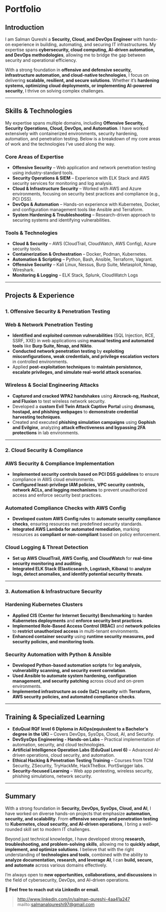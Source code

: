 # Portfolio
## **Introduction**

I am Salman Qureshi a **Security, Cloud, and DevOps Engineer** with hands-on experience in building, automating, and securing IT infrastructures. My expertise spans **cybersecurity, cloud computing, AI-driven automation, and DevOps methodologies**, allowing me to bridge the gap between security and operational efficiency.

With a strong foundation in **offensive and defensive security, infrastructure automation, and cloud-native technologies**, I focus on delivering **scalable, resilient, and secure solutions**. Whether it’s **hardening systems, optimizing cloud deployments, or implementing AI-powered security**, I thrive on solving complex challenges.

---

## Skills & Technologies

My expertise spans multiple domains, including **Offensive Security, Security Operations, Cloud, DevOps, and Automation**. I have worked extensively with containerized environments, security hardening, automation, and penetration testing. Below is a breakdown of my core areas of work and the technologies I’ve used along the way.

### **Core Areas of Expertise**

- **Offensive Security** – Web application and network penetration testing using industry-standard tools.
- **Security Operations & SIEM** – Experience with ELK Stack and AWS security services for monitoring and log analysis.
- **Cloud & Infrastructure Security** – Worked with AWS and Azure environments, focusing on security best practices and compliance (e.g., PCI DSS).
- **DevOps & Automation** – Hands-on experience with Kubernetes, Docker, and configuration management tools like Ansible and Terraform.
- **System Hardening & Troubleshooting** – Research-driven approach to securing systems and identifying vulnerabilities.

### **Tools & Technologies**

- **Cloud & Security** – AWS (CloudTrail, CloudWatch, AWS Config), Azure security tools.
- **Containerization & Orchestration** – Docker, Podman, Kubernetes.
- **Automation & Scripting** – Python, Bash, Ansible, Terraform, Vagrant.
- **Offensive Security** – Kali Linux, Nessus, Burp Suite, Metasploit, Nmap, Wireshark.
- **Monitoring & Logging** – ELK Stack, Splunk, CloudWatch Logs

---

## 

## **Projects & Experience**

## 

### **1. Offensive Security & Penetration Testing**

### **Web & Network Penetration Testing**

- **Identified and exploited common vulnerabilities** (SQL Injection, RCE, SSRF, XXE) in web applications using **manual testing and automated tools** like **Burp Suite, Nmap, and Nikto**.
- **Conducted network penetration testing** by **exploiting misconfigurations, weak credentials, and privilege escalation vectors** in controlled environments.
- Applied **post-exploitation techniques** to **maintain persistence, escalate privileges, and simulate real-world attack scenarios**.

### **Wireless & Social Engineering Attacks**

- **Captured and cracked WPA2 handshakes** using **Aircrack-ng, Hashcat, and Fluxion** to test wireless network security.
- Developed a **custom Evil Twin Attack Captive Portal** using **dnsmasq, hostapd, and phishing webpages** to **demonstrate credential harvesting techniques**.
- Created and executed **phishing simulation campaigns** using **Gophish and Evilginx**, analyzing **attack effectiveness and bypassing 2FA protections** in lab environments.

---

### **2. Cloud Security & Compliance**

### **AWS Security & Compliance Implementation**

- **Implemented security controls based on PCI DSS guidelines** to ensure compliance in AWS cloud environments.
- **Configured least-privilege IAM policies, VPC security controls, network ACLs, and logging mechanisms** to prevent unauthorized access and enforce security best practices.

### **Automated Compliance Checks with AWS Config**

- **Developed custom AWS Config rules** to **automate security compliance checks**, ensuring resources met predefined security standards.
- **Integrated AWS Lambda for automated remediation**, marking resources as **compliant or non-compliant** based on policy enforcement.

### **Cloud Logging & Threat Detection**

- **Set up AWS CloudTrail, AWS Config, and CloudWatch** for **real-time security monitoring and auditing**.
- **Integrated ELK Stack (Elasticsearch, Logstash, Kibana)** to **analyze logs, detect anomalies, and identify potential security threats**.

---

### **3. Automation & Infrastructure Security**

### **Hardening Kubernetes Clusters**

- **Applied CIS (Center for Internet Security) Benchmarking** to **harden Kubernetes deployments** and **enforce security best practices**.
- **Implemented Role-Based Access Control (RBAC)** and **network policies** to **restrict unauthorized access** in multi-tenant environments.
- **Enhanced container security** using **runtime security measures, pod security policies, and monitoring tools**.

### **Security Automation with Python & Ansible**

- **Developed Python-based automation scripts** for **log analysis, vulnerability scanning, and security event correlation**.
- **Used Ansible to automate system hardening, configuration management, and security patching** across cloud and on-prem environments.
- **Implemented infrastructure as code (IaC) security** with **Terraform, AWS security policies, and automated compliance checks**.

---

### 

## **Training & Specialized Learning**

- **EduQual RQF level 6 Diploma in AiOps(equivalent to a Bachelor's degree in the UK)** – Covers DevOps, SysOps, Cloud, AI, and Security.
- **DevSysOps Engineering - Hands-on Labs** – Practical implementation of automation, security, and cloud technologies.
- **Artificial Intelligence Operation Labs (EduQual Level 6)** – Advanced AI-driven operations, cloud security, and automation.
- **Ethical Hacking & Penetration Testing Training** – Courses from TCM Security, ZSecurity, TryHackMe, HackTheBox. PortSwigger labs.
- **Security-focused Learning** – Web app pentesting, wireless security, phishing simulations, network security.

---

### 

## **Summary**

With a strong foundation in **Security, DevOps, SysOps, Cloud, and AI**, I have worked on diverse hands-on projects that emphasize **automation, security, and scalability**. From **offensive security and penetration testing** to **Kubernetes, cloud security, and AI-driven operations**, I bring a well-rounded skill set to modern IT challenges.

Beyond just technical knowledge, I have developed strong **research, troubleshooting, and problem-solving skills**, allowing me to **quickly adapt, implement, and optimize solutions**. I believe that with the right understanding of **technologies and tools**, combined with the ability to **analyze documentation, research, and leverage AI**, I can **build, secure, and automate** across various domains effectively.

I’m always open to **new opportunities, collaborations, and discussions** in the field of cybersecurity, DevOps, and AI-driven operations.

📩 **Feel free to reach out via LinkedIn or email.**

> http://www.linkedin.com/in/salman-qureshi-4aa41a247
mailto:salmanalqureshi97@gmail.com
>
